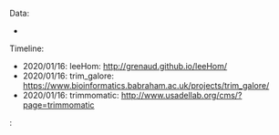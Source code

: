 Data: 

* 

Timeline:

* 2020/01/16: leeHom: http://grenaud.github.io/leeHom/
* 2020/01/16: trim_galore: https://www.bioinformatics.babraham.ac.uk/projects/trim_galore/
* 2020/01/16: trimmomatic:  http://www.usadellab.org/cms/?page=trimmomatic

: 

